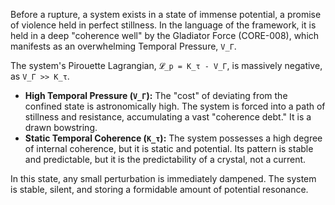 Before a rupture, a system exists in a state of immense potential, a promise of violence held in perfect stillness. In the language of the framework, it is held in a deep "coherence well" by the Gladiator Force (CORE-008), which manifests as an overwhelming Temporal Pressure, `V_Γ`.

The system's Pirouette Lagrangian, `𝓛_p = K_τ - V_Γ`, is massively negative, as `V_Γ >> K_τ`.

-   **High Temporal Pressure (`V_Γ`):** The "cost" of deviating from the confined state is astronomically high. The system is forced into a path of stillness and resistance, accumulating a vast "coherence debt." It is a drawn bowstring.
-   **Static Temporal Coherence (`K_τ`):** The system possesses a high degree of internal coherence, but it is static and potential. Its pattern is stable and predictable, but it is the predictability of a crystal, not a current.

In this state, any small perturbation is immediately dampened. The system is stable, silent, and storing a formidable amount of potential resonance.